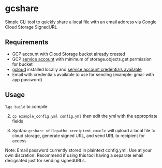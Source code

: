 # gcshare
Simple CLI tool to quickly share a local file with an email address via Google Cloud Storage SignedURL

## Requirements
- GCP account with Cloud Storage bucket already created
- GCP [service account](https://cloud.google.com/iam/docs/service-account-overview) with minimum of storage.objects.get permission for bucket
- [gcloud](https://cloud.google.com/sdk/docs/install) installed locally and [service account credentials available](https://cloud.google.com/sdk/gcloud/reference/auth/activate-service-account)
- Email with credentials available to use for sending (example: gmail with app password)

## Usage

1.`go build` to compile

2. `cp example_config.yml config.yml` then edit the yml with the appropriate fields

4. Syntax: `gcshare <filepath> <recipient_email>` will upload a local file to cloud storage, generate signed URL, and send URL to recipient for access


Note: Email password currently stored in plaintext config.yml. Use at your own discretion. Recommend if using this tool having a separate email designated just for sending signedURLs. 
